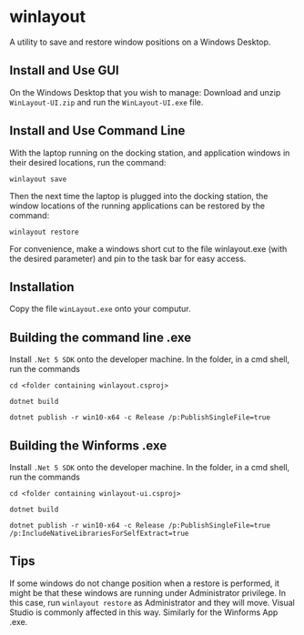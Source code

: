 # winlayout

A utility to save and restore window positions on a Windows Desktop.

## Install and Use GUI

On the Windows Desktop that you wish to manage:
Download and unzip `WinLayout-UI.zip` and run the `WinLayout-UI.exe` file.

## Install and Use Command Line

With the laptop running on the docking station, and application windows in their desired locations, run the command:

`winlayout save`

Then the next time the laptop is plugged into the docking station, the window locations of the running applications can be restored by the command:

`winlayout restore`

For convenience, make a windows short cut to the file winlayout.exe (with the desired parameter) and pin to the task bar for easy access.

## Installation

Copy the file `winLayout.exe` onto your computur.

## Building the command line .exe

Install `.Net 5 SDK` onto the developer machine.
In the folder, in a cmd shell, run the commands

`cd <folder containing winlayout.csproj>`

`dotnet build`

`dotnet publish -r win10-x64 -c Release /p:PublishSingleFile=true`


## Building the Winforms .exe

Install `.Net 5 SDK` onto the developer machine.
In the folder, in a cmd shell, run the commands

`cd <folder containing winlayout-ui.csproj>`

`dotnet build`

`dotnet publish -r win10-x64 -c Release /p:PublishSingleFile=true /p:IncludeNativeLibrariesForSelfExtract=true`

## Tips

If some windows do not change position when a restore is performed, it might be that these windows are running under Administrator privilege. In this case, run `winlayout restore` as Administrator and they will move. Visual Studio is commonly affected in this way. Similarly for the Winforms App .exe.